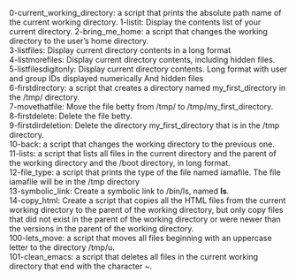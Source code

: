 0-current_working_directory: a script that prints the absolute path name of the current working directory. 
1-listit: Display the contents list of your current directory.
2-bring_me_home: a script that changes the working directory to the user’s home directory.
<br>3-listfiles: Display current directory contents in a long format
<br>4-listmorefiles: Display current directory contents, including hidden files.
<br>5-listfilesdigitonly: Display current directory contents. Long format with user and group IDs displayed numerically And hidden files
<br>6-firstdirectory: a script that creates a directory named my_first_directory in the /tmp/ directory.
<br>7-movethatfile: Move the file betty from /tmp/ to /tmp/my_first_directory.
<br>8-firstdelete: Delete the file betty.
<br>9-firstdirdeletion: Delete the directory my_first_directory that is in the /tmp directory.
<br>10-back: a script that changes the working directory to the previous one.
<br>11-lists: a script that lists all files in the current directory and the parent of the working directory and the /boot directory, in long format.
<br>12-file_type: a script that prints the type of the file named iamafile. The file iamafile will be in the /tmp directory
<br>13-symbolic_link: Create a symbolic link to /bin/ls, named __ls__.
<br>14-copy_html: Create a script that copies all the HTML files from the current working directory to the parent of the working directory, but only copy files that did not exist in the parent of the working directory or were newer than the versions in the parent of the working directory.
<br>100-lets_move: a script that moves all files beginning with an uppercase letter to the directory /tmp/u.
<br>101-clean_emacs: a script that deletes all files in the current working directory that end with the character ~.
